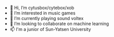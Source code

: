 - 👋 Hi, I’m cytusbox/cytebox/xob
- 👀 I’m interested in music games
- 🌱 I’m currently playing sound voltex
- 💞️ I’m looking to collaborate on machine learning
- 📫 I'm a junior of Sun-Yatsen University

<!---
cytusbox/cytusbox is a ✨ special ✨ repository because its `README.md` (this file) appears on your GitHub profile.
You can click the Preview link to take a look at your changes.
--->
